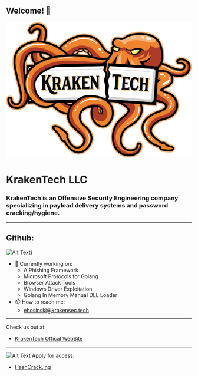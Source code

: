 ## Welcome! 👋

![Alt Text](.img/krakentech.png "KrakenTech LLC")

# KrakenTech LLC
### KrakenTech is an Offensive Security Engineering company specializing in payload delivery systems and password cracking/hygiene.
---
## Github:
![Alt Text](https://github-readme-stats.vercel.app/api/top-langs/?username=Ar1ste1a&layout=compact&show_icons=true&theme=github_dark_dimmed))

- 🔭 Currently working on:
  - A Phishing Framework
  - Microsoft Protocols for Golang
  - Browser Attack Tools
  - Windows Driver Exploitation
  - Golang In Memory Manual DLL Loader
- 📫 How to reach me:
  -  ehosinski@krakensec.tech
---
Check us out at:
- [KrakenTech Offical WebSite](https://krakensec.tech)
---
<img src="https://img.wanman.io/fUSu0/JAcEziNa36.png/raw" alt="Alt Text" title="HashCrack.ing" width="100" height="100" />
Apply for access:

- [HashCrack.ing](https://hashcrack.ing)
